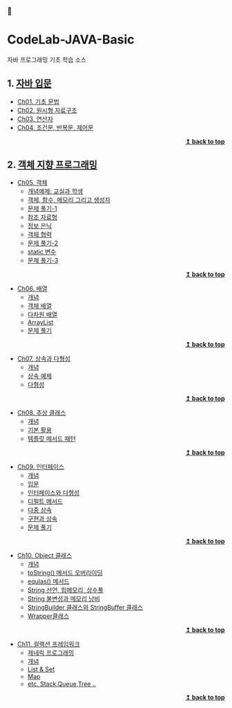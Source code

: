 ### :open_book:

# CodeLab-JAVA-Basic
자바 프로그래밍 기초 학습 소스

## 1. [자바 입문](./01-NewJavaProject/src#자바-입문)

- [Ch01. 기초 문법](./01-NewJavaProject/src/ch01/hello#ch01-자바프로그램-입문)
- [Ch02. 원시형 자료구조](./01-NewJavaProject/src/ch02/data_type#ch02-기초-자료구조)
- [Ch03. 연산자](./01-NewJavaProject/src/ch03/operator)
- [Ch04. 조건문, 반복문, 제어문](./01-NewJavaProject/src/ch04/control_statement)

<div align="right"><b><a href="#open_book">↥ back to top</a></b></div>

## 2. [객체 지향 프로그래밍](./02-ObjectOrientedProgramming/src#객체-지향-프로그래밍)

- [Ch05. 객체](./02-ObjectOrientedProgramming/src/ch05/object#ch05객체)  
	- [개념예제: 교실과 학생](./02-ObjectOrientedProgramming/src/ch05/object/classpart/README.md#객체)  
	- [객체, 함수, 메모리 그리고 생성자](./02-ObjectOrientedProgramming/src/ch05/object/function/README.md#객체와-함수와-메모리)  
	- [문제 풀기-1](./02-ObjectOrientedProgramming/src/ch05/object/solveProblem1/README.md#문제-풀기)  
	- [참조 자료형](./02-ObjectOrientedProgramming/src/ch05/object/referenceDataType#L참조-자료형)  
	- [정보 은닉](./02-ObjectOrientedProgramming/src/ch05/object/hiding#정보-은닉)  
	- [객체 협력](./02-ObjectOrientedProgramming/src/ch05/object/cooperation#객체-협력)  
	- [문제 풀기-2](./02-ObjectOrientedProgramming/src/ch05/object/solveProblem2#문제-풀기-2)  
	- [static 변수](./02-ObjectOrientedProgramming/src/ch05/object/staticEx#static-변수)
	- [문제 풀기-3](./02-ObjectOrientedProgramming/src/ch05/object/solveProblem3#문제-풀기-3)  

<div align="right"><b><a href="#open_book">↥ back to top</a></b></div>

- [Ch06. 배열](./02-ObjectOrientedProgramming/src/ch06/array#ch06배열)  
	- [개념](./02-ObjectOrientedProgramming/src/ch06/array/intro/README.md#배열이란)  
	- [객체 배열](./02-ObjectOrientedProgramming/src/ch06/array/objectArray/README.md#객체-배열)  
	- [다차원 배열](./02-ObjectOrientedProgramming/src/ch06/array/multiArray/README.md#다차원-배열)  
	- [ArrayList](./02-ObjectOrientedProgramming/src/ch06/array/arrayList#ArrayList)  
	- [문제 풀기](./02-ObjectOrientedProgramming/src/ch06/array/solveProblem#문제-풀기)  

<div align="right"><b><a href="#open_book">↥ back to top</a></b></div>

- [Ch07. 상속과 다형성](./02-ObjectOrientedProgramming/src/ch07/inheritance#ch07상속과-다형성)  
  - [개념](./02-ObjectOrientedProgramming/src/ch07/inheritance/intro#상속이란)
  - [상속 예제](./02-ObjectOrientedProgramming/src/ch07/inheritance/exInheritance#-상속-예제 )
  - [다형성](./02-ObjectOrientedProgramming/src/ch07/inheritance/polymorphism#다형성polymorphism)

<div align="right"><b><a href="#open_book">↥ back to top</a></b></div>

- [Ch08. 추상 클래스](./02-ObjectOrientedProgramming/src/ch08/abstractClass#ch08추상-클래스)  
  - [개념](./02-ObjectOrientedProgramming/src/ch08/abstractClass/intro#추상클래스)
  - [기본 활용](./02-ObjectOrientedProgramming/src/ch08/abstractClass/example#추상클래스-기본-활용)
  - [템플릿 메서드 패턴](./02-ObjectOrientedProgramming/src/ch08/abstractClass/template#템플릿-메서드-패턴)

<div align="right"><b><a href="#open_book">↥ back to top</a></b></div>

- [Ch09. 인터페이스](./02-ObjectOrientedProgramming/src/ch09/interface_#ch09인터페이스)  
  - [개념](./02-ObjectOrientedProgramming/src/ch09/interface_/intro#인터페이스 )
  - [입문](./02-ObjectOrientedProgramming/src/ch09/interface_/exmaple#인터페이스-입문)
  - [인터페이스와 다형성](./02-ObjectOrientedProgramming/src/ch09/interface_/practice#인터페이스와-다형성)
  - [디펄트 메서드](./02-ObjectOrientedProgramming/src/ch09/interface_/exmaple2#디펄트-메서드)
  - [다중 상속](./02-ObjectOrientedProgramming/src/ch09/interface_/exmaple3#인터페이스-간의-다중-상속)
  - [구현과 상속](./02-ObjectOrientedProgramming/src/ch09/interface_/exmaple4#인터페이스-구현과-클래스-상속-함께-사용하기)
  - [문제 풀기](./02-ObjectOrientedProgramming/src/ch09/interface_/solveProblem#문제-풀기)

<div align="right"><b><a href="#open_book">↥ back to top</a></b></div>

- [Ch10. Object 클래스](./02-ObjectOrientedProgramming/src/ch10/objectClass#ch10object-class)  
  - [개념](./02-ObjectOrientedProgramming/src/ch10/objectClass#1-개념) 
  - [toString() 메서드 오버라이딩](./02-ObjectOrientedProgramming/src/ch10/objectClass#2-tostring-메서드-오버라이딩)
  - [equlas() 메서드](./02-ObjectOrientedProgramming/src/ch10/objectClass#3-equlas-메서드)
  - [String 선언, 힙메모리, 상수풀](./02-ObjectOrientedProgramming/src/ch10/objectClass#4-string-선언-힙메모리-상수풀)
  - [String 불변성과 메모리 낭비](./02-ObjectOrientedProgramming/src/ch10/objectClass#5-string-불변성과-메모리-낭비)
  - [StringBuilder 클래스와 StringBuffer 클래스](./02-ObjectOrientedProgramming/src/ch10/objectClass#6-stringbuilder-클래스와-stringbuffer-클래스)
  - [Wrapper클래스](./02-ObjectOrientedProgramming/src/ch10/objectClass#7-wrapper클래스--기본-자료형에-대한-클래스)

<div align="right"><b><a href="#open_book">↥ back to top</a></b></div>

- [Ch11. 컬렉션 프레임워크](./02-ObjectOrientedProgramming/src/ch11/collectionFramework#ch11컬렉션-프레임워크-collection-framework)  
  - [제네릭 프로그래밍](./02-ObjectOrientedProgramming/src/ch11/collectionFramework#1-제네릭-2프로그래밍)
  - [개념](./02-ObjectOrientedProgramming/src/ch11/collectionFramework#2-개념)
  - [List & Set](./02-ObjectOrientedProgramming/src/ch11/collectionFramework#Collection-Interface)
  - [Map](./02-ObjectOrientedProgramming/src/ch11/collectionFramework#Map-Interface)
  - [etc. Stack,Queue,Tree ..](./02-ObjectOrientedProgramming/src/ch11/collectionFramework#etc)

<div align="right"><b><a href="#open_book">↥ back to top</a></b></div>
